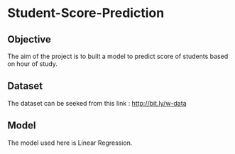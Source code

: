 # Student-Score-Prediction

 ## Objective
 The aim of the project is to built a model to predict score of students based on hour of study.
 
 ## Dataset 
 The dataset can be seeked from this link : http://bit.ly/w-data
 
 ## Model 
 The model used here is Linear Regression. 
 
